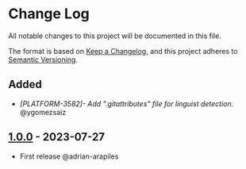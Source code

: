 # Change Log
All notable changes to this project will be documented in this file.

The format is based on [Keep a Changelog](https://keepachangelog.com/en/1.0.0/),
and this project adheres to [Semantic Versioning](https://semver.org/spec/v2.0.0.html).


## Added
- *[PLATFORM-3582]- Add ".gitattributes" file for linguist detection.* @ygomezsaiz

## [1.0.0] - 2023-07-27
- First release @adrian-arapiles

[1.0.0]: https://github.com/idealista/filebeat_role/tree/1.0.0

